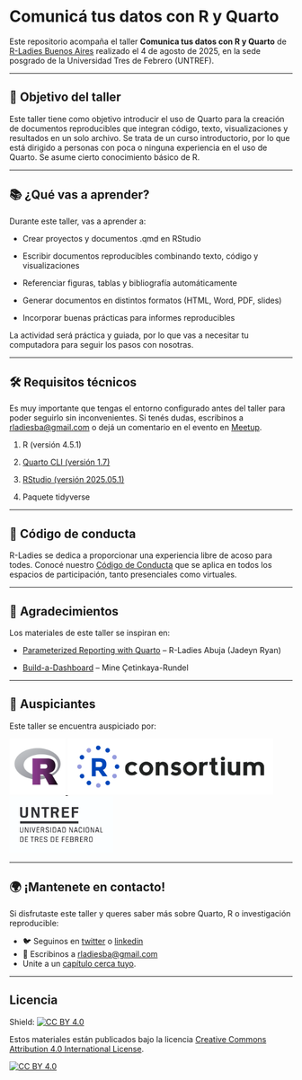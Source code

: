 # Comunicá tus datos con R y Quarto

Este repositorio acompaña el taller **Comunica tus datos con R y Quarto** de [R-Ladies Buenos Aires](https://rladiesba.netlify.app/) realizado el 4 de agosto de 2025, en la sede posgrado de la Universidad Tres de Febrero (UNTREF).

------------------------------------------------------------------------

## 🎯 Objetivo del taller

Este taller tiene como objetivo introducir el uso de Quarto para la creación de documentos reproducibles que integran código, texto, visualizaciones y resultados en un solo archivo. Se trata de un curso introductorio, por lo que está dirigido a personas con poca o ninguna experiencia en el uso de Quarto. Se asume cierto conocimiento básico de R.

------------------------------------------------------------------------

## 📚 ¿Qué vas a aprender?

Durante este taller, vas a aprender a:

-   Crear proyectos y documentos .qmd en RStudio

-   Escribir documentos reproducibles combinando texto, código y visualizaciones

-   Referenciar figuras, tablas y bibliografía automáticamente

-   Generar documentos en distintos formatos (HTML, Word, PDF, slides)

-   Incorporar buenas prácticas para informes reproducibles

La actividad será práctica y guiada, por lo que vas a necesitar tu computadora para seguir los pasos con nosotras.

------------------------------------------------------------------------

## 🛠 Requisitos técnicos

Es muy importante que tengas el entorno configurado antes del taller para poder seguirlo sin inconvenientes. Si tenés dudas, escribinos a [rladiesba\@gmail.com](mailto:rladiesba@gmail.com) o dejá un comentario en el evento en [Meetup](https://www.meetup.com/rladies-buenos-aires/events/310087336/).

1.  R (versión 4.5.1)

2.  [Quarto CLI (versión 1.7)](https://quarto.org/docs/download/)

3.  [RStudio (versión 2025.05.1)](https://posit.co/download/rstudio-desktop/)

4.  Paquete tidyverse

------------------------------------------------------------------------

## 🤝 Código de conducta

R-Ladies se dedica a proporcionar una experiencia libre de acoso para todes. Conocé nuestro [Código de Conducta](https://github.com/rladies/.github/blob/master/CODE_OF_CONDUCT.md#spanish) que se aplica en todos los espacios de participación, tanto presenciales como virtuales.

------------------------------------------------------------------------

## 🙌 Agradecimientos

Los materiales de este taller se inspiran en:

-   [Parameterized Reporting with Quarto](https://github.com/jadeynryan/parameterized-quarto-workshop) – R-Ladies Abuja (Jadeyn Ryan)

-   [Build-a-Dashboard](https://posit-conf-2024.github.io/quarto-dashboards/) – Mine Çetinkaya-Rundel

------------------------------------------------------------------------

## 💜 Auspiciantes

Este taller se encuentra auspiciado por:

<p>
  <a href="https://rladies.org/">
    <img src="img/rladies-logo.png" width="100">
  </a>

  <a href="https://r-consortium.org/">
    <img src="img/rconsortium.png" width="366">
  </a>

  <img src="img/untref.png" width="185">
</p>

------------------------------------------------------------------------

## 🌍 ¡Mantenete en contacto!

Si disfrutaste este taller y queres saber más sobre Quarto, R o investigación reproducible:

-   🐦 Seguinos en [twitter](https://x.com/RLadiesBA) o [linkedin](https://www.linkedin.com/company/105812527/)
-   💌 Escribinos a [rladiesba\@gmail.com](mailto:rladiesba@gmail.com)
-   Unite a un [capítulo cerca tuyo](https://rladies.org/).

------------------------------------------------------------------------

## Licencia

Shield: [![CC BY 4.0][cc-by-shield]][cc-by]

Estos materiales están publicados bajo la licencia
[Creative Commons Attribution 4.0 International License][cc-by].

[![CC BY 4.0][cc-by-image]][cc-by]

[cc-by]: http://creativecommons.org/licenses/by/4.0/
[cc-by-image]: https://i.creativecommons.org/l/by/4.0/88x31.png
[cc-by-shield]: https://img.shields.io/badge/License-CC%20BY%204.0-lightgrey.svg

